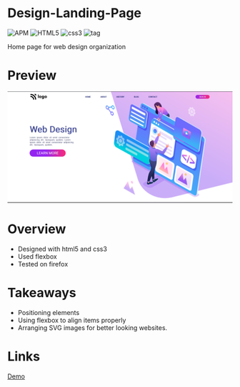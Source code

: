# Design-Landing-Page
![APM](https://img.shields.io/apm/l/vim-mode)
![HTML5](https://img.shields.io/badge/HTML-5-red)
![css3](https://img.shields.io/badge/CSS-3-blue)
![tag](https://img.shields.io/badge/tag-v.0.0.1-yellow)

Home page for web design organization

# Preview

![img](./images/final.png)

# Overview 

- Designed with html5 and css3
- Used flexbox
- Tested on firefox

# Takeaways

- Positioning elements
- Using flexbox to align items properly
- Arranging SVG images for better looking websites.

# Links
[Demo]()